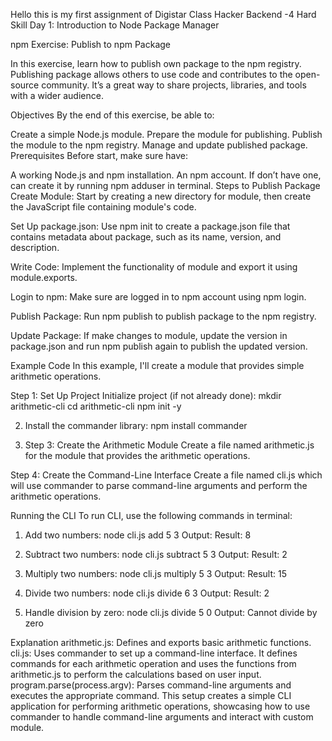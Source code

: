 Hello this is my first assignment of Digistar Class Hacker Backend -4
Hard Skill Day 1: Introduction to Node Package Manager

npm Exercise: Publish to npm Package

In this exercise,  learn how to publish  own package to the npm registry. Publishing  package allows others to use  code and contributes to the open-source community. It’s a great way to share projects, libraries, and tools with a wider audience.

Objectives
By the end of this exercise,  be able to:

Create a simple Node.js module.
Prepare the module for publishing.
Publish the module to the npm registry.
Manage and update  published package.
Prerequisites
Before  start, make sure  have:

A working Node.js and npm installation.
An npm account. If  don’t have one,  can create it by running npm adduser in  terminal.
Steps to Publish  Package
Create  Module: Start by creating a new directory for  module, then create the JavaScript file containing  module's code.

Set Up package.json: Use npm init to create a package.json file that contains metadata about  package, such as its name, version, and description.

Write  Code: Implement the functionality of  module and export it using module.exports.

Login to npm: Make sure  are logged in to  npm account using npm login.

Publish  Package: Run npm publish to publish  package to the npm registry.

Update  Package: If  make changes to  module, update the version in package.json and run npm publish again to publish the updated version.

Example Code
In this example, I'll create a module that provides simple arithmetic operations.

Step 1: Set Up Project
Initialize project (if not already done):
mkdir arithmetic-cli
cd arithmetic-cli
npm init -y

2. Install the commander library:
npm install commander

3. Step 3: Create the Arithmetic Module
Create a file named arithmetic.js for the module that provides the arithmetic operations.

Step 4: Create the Command-Line Interface
Create a file named cli.js which will use commander to parse command-line arguments and perform the arithmetic operations.

Running the CLI
To run CLI, use the following commands in terminal:

1. Add two numbers:
node cli.js add 5 3
Output: Result: 8

2. Subtract two numbers:
node cli.js subtract 5 3
Output: Result: 2

3. Multiply two numbers:
node cli.js multiply 5 3
Output: Result: 15

4. Divide two numbers:
node cli.js divide 6 3
Output: Result: 2

5. Handle division by zero:
node cli.js divide 5 0
Output: Cannot divide by zero

Explanation
arithmetic.js: Defines and exports basic arithmetic functions.
cli.js: Uses commander to set up a command-line interface. It defines commands for each arithmetic operation and uses the functions from arithmetic.js to perform the calculations based on user input.
program.parse(process.argv): Parses command-line arguments and executes the appropriate command.
This setup creates a simple CLI application for performing arithmetic operations, showcasing how to use commander to handle command-line arguments and interact with custom module.
